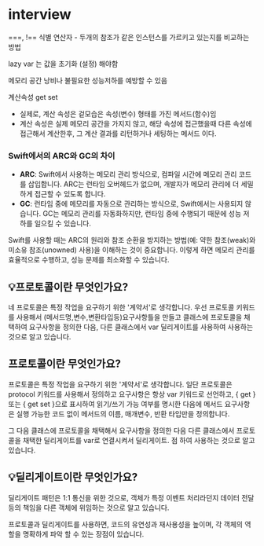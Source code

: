 # interview

===, !==    식별 연산자 - 두개의 참조가 같은 인스턴스를 가르키고 있는지를 비교하는 방법

lazy var 는 값을 초기화 (설정) 해야함

메모리 공간 낭비나 불필요한 성능저하를 예방할 수 있음

계산속성 get set

- 실제로, 계산 속성은 겉모습은 속성(변수) 형태를 가진 메서드(함수)임
- 계산 속성은 실제 메모리 공간을 가지지 않고, 해당 속성에 접근했을때 다른 속성에 접근해서 계산한후, 그 계산 결과를 리턴하거나 세팅하는 메서드 이다.

### **Swift에서의 ARC와 GC의 차이**

- **ARC**: Swift에서 사용하는 메모리 관리 방식으로, 컴파일 시간에 메모리 관리 코드를 삽입합니다. ARC는 런타임 오버헤드가 없으며, 개발자가 메모리 관리에 더 세밀하게 접근할 수 있도록 합니다.
- **GC**: 런타임 중에 메모리를 자동으로 관리하는 방식으로, Swift에서는 사용되지 않습니다. GC는 메모리 관리를 자동화하지만, 런타임 중에 수행되기 때문에 성능 저하를 일으킬 수 있습니다.

Swift를 사용할 때는 ARC의 원리와 참조 순환을 방지하는 방법(예: 약한 참조(weak)와 미소유 참조(unowned) 사용)을 이해하는 것이 중요합니다. 이렇게 하면 메모리 관리를 효율적으로 수행하고, 성능 문제를 최소화할 수 있습니다.


## 💡프로토콜이란 무엇인가요?
네 프로토콜은 특정 작업을 요구하기 위한 '계약서'로 생각합니다. 우선 프로토콜 키워드를 사용해서 (메서드명,변수,변환타입등)요구사항틀을 만들고
클래스에 프로토콜을 채택하여 요구사항을 정의한 다음, 다른 클래스에서 var 딜리게이트를 사용하여 사용하는 것으로 알고 있습니다.


## 프로토콜이란 무엇인가요?
프로토콜은 특정 작업을 요구하기 위한 '계약서'로 생각합니다. 일단 프로토콜은 protocol 키워드를 사용해서 정의하고 
요구사항은 항상 var 키워드로 선언하고, { get } 또는 { get set }으로 표시하여 읽기/쓰기 가능 여부를 명시한 다음에
메서드 요구사항은 실행 가능한 코드 없이 메서드의 이름, 매개변수, 반환 타입만을 정의합니다.

그 다음 클래스에 프로토콜을 채택해서 요구사항을 정의한 다음
다른 클래스에서 프로토콜을 채택한 딜리게이트를 var로 연결시켜서 딜리게이트. 점 하여 사용하는 것으로 알고 있습니다.

## 💡딜리게이트이란 무엇인가요?
딜리게이트 패턴은 1:1 통신을 위한 것으로, 객체가 특정 이벤트 처리라던지 데이터 전달 등의 책임을 다른 객체에 위임하는 것으로 알고 있습니다.

프로토콜과 딜리게이트를 사용하면, 코드의 유연성과 재사용성을 높이며, 각 객체의 역할을 명확하게 파악 할 수 있는 장점이 있습니다.



